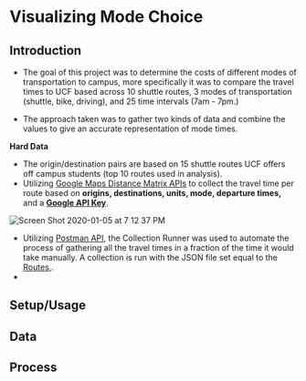 # Visualizing Mode Choice

## Introduction
* The goal of this project was to determine the costs of different modes of transportation to campus, more specifically it was to compare the travel times to UCF based across 10 shuttle routes, 3 modes of transportation (shuttle, bike, driving), and 25 time intervals (7am - 7pm.)

* The approach taken was to gather two kinds of data and combine the values to give an accurate representation of mode times.

**Hard Data**
* The origin/destination pairs are based on 15 shuttle routes UCF offers off campus students (top 10 routes used in analysis). 
* Utilizing [Google Maps Distance Matrix APIs](https://developers.google.com/maps/documentation/distance-matrix/start) to collect the travel time per route based on **origins, destinations, units, mode, departure times,** and a **[Google API Key](https://developers.google.com/maps/documentation/distance-matrix/get-api-key)**.

![Screen Shot 2020-01-05 at 7 12 37 PM](https://user-images.githubusercontent.com/55423732/71788366-81d30180-2fef-11ea-9f45-2d9081c2efe5.png)


* Utilizing [Postman API](https://www.getpostman.com/), the Collection Runner was used to automate the process of gathering all the travel times in a fraction of the time it would take manually. A collection is run with the JSON file set equal to the [Routes,](https://github.com/tenaciousR/Visualizing_Mode_Choice/blob/master/origins_destinations.json). 
* 



## Setup/Usage

## Data

## Process
